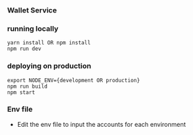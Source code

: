 ### Wallet Service

### running locally
```
yarn install OR npm install
npm run dev
```

### deploying on production
```
export NODE_ENV={development OR production}
npm run build
npm start
```

### Env file

- Edit the env file to input the accounts for each environment